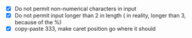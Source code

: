 - [x] Do not permit non-numerical characters in input
- [x] Do not permit input longer than 2 in length ( in reality, longer than 3, because of the %)
- [x] copy-paste 333, make caret position go where it should